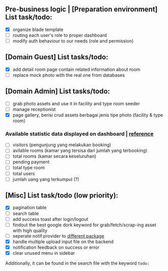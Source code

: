 ## Pre-business logic | [Preparation environment] List task/todo:

-   [x] organize blade template
-   [ ] routing each user's role to proper dashboard
-   [ ] modify auth behaviour to our needs (role and permission)

## [Domain Guest] List tasks/todo:

-   [x] add detail room page contain related information about room
-   [ ] replace mock photo with the real one from databases

## [Domain Admin] List tasks/todo:

-   [ ] grab photo assets and use it in facility and type room seeder
-   [ ] manage receptionist
-   [x] page gallery, berisi crud assets berbagai jenis tipe photo (facility & type room)

### Available statistic data displayed on dashboard | [reference](https://dribbble.com/shots/11157938-Hotel-Booking-Dashboard/attachments/2761567?mode=media)

-   [ ] visitors (pengunjung yang melakukan booking)
-   [ ] avilable rooms (kamar yang tersisa dari jumlah yang terbooking)
-   [ ] total rooms (kamar secara keseluruhan)
-   [ ] pending payment
-   [ ] total type room
-   [ ] total users
-   [ ] jumlah uang yang terkumpul (?)

## [Misc] List task/todo (low priority):

-   [x] pagination table
-   [ ] search table
-   [ ] add success toast after login/logout
-   [ ] findout the best google dork keyword for grab/fetch/scrap-ing asset with high quality
-   [ ] seperate notif provider to [different package](https://www.youtube.com/watch?v=ivrc1ZKFgHI&list=PLpzy7FIRqpGBQ_aqz_hXDBch1aAA-lmgu&ab_channel=Coder%27sTape)
-   [x] handle multiple upload input file on the backend
-   [x] notification feedback on success or error
-   [x] clear unused menu in sidebar

Additionally, it can be found in the search file with the keyword `todo:`

